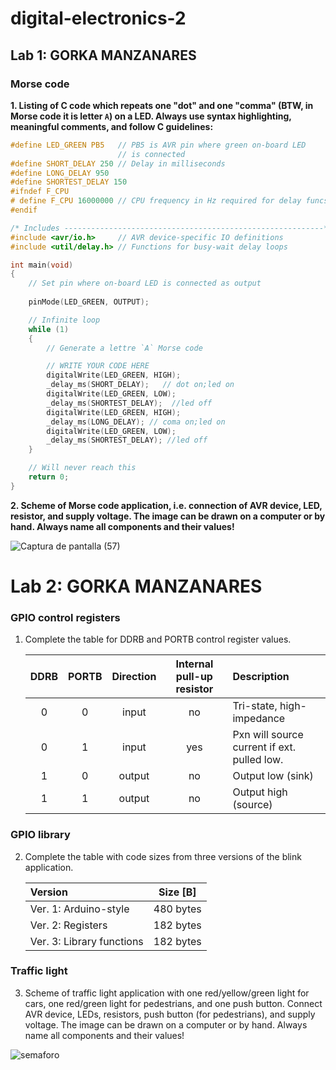 # digital-electronics-2

## Lab 1: GORKA MANZANARES

### Morse code

**1. Listing of C code which repeats one "dot" and one "comma" (BTW, in Morse code it is letter `A`) on a LED. Always use syntax highlighting, meaningful comments, and follow C guidelines:**

```c
#define LED_GREEN PB5   // PB5 is AVR pin where green on-board LED 
                        // is connected
#define SHORT_DELAY 250 // Delay in milliseconds
#define LONG_DELAY 950
#define SHORTEST_DELAY 150
#ifndef F_CPU
# define F_CPU 16000000 // CPU frequency in Hz required for delay funcs
#endif

/* Includes ----------------------------------------------------------*/
#include <avr/io.h>     // AVR device-specific IO definitions
#include <util/delay.h> // Functions for busy-wait delay loops

int main(void)
{
    // Set pin where on-board LED is connected as output
    
    pinMode(LED_GREEN, OUTPUT);

    // Infinite loop
    while (1)
    {
        // Generate a lettre `A` Morse code

        // WRITE YOUR CODE HERE
        digitalWrite(LED_GREEN, HIGH);
        _delay_ms(SHORT_DELAY);   // dot on;led on
        digitalWrite(LED_GREEN, LOW);
        _delay_ms(SHORTEST_DELAY);  //led off
        digitalWrite(LED_GREEN, HIGH);
        _delay_ms(LONG_DELAY); // coma on;led on
        digitalWrite(LED_GREEN, LOW);
        _delay_ms(SHORTEST_DELAY); //led off
    }

    // Will never reach this
    return 0;
}
```

**2. Scheme of Morse code application, i.e. connection of AVR device, LED, resistor, and supply voltage. The image can be drawn on a computer or by hand. Always name all components and their values!**

![Captura de pantalla (57)](https://user-images.githubusercontent.com/114478577/193689278-a6c965d3-c64c-473d-a0de-2c6b606ccb45.png)


# Lab 2: GORKA MANZANARES

### GPIO control registers

1. Complete the table for DDRB and PORTB control register values.

   | **DDRB** | **PORTB** | **Direction** | **Internal pull-up resistor** | **Description** |
   | :-: | :-: | :-: | :-: | :-- |
   | 0 | 0 | input | no | Tri-state, high-impedance |
   | 0 | 1 | input | yes | Pxn will source current if ext. pulled low. |
   | 1 | 0 | output | no | Output low (sink) |
   | 1 | 1 | output | no | Output high (source) |

### GPIO library

2. Complete the table with code sizes from three versions of the blink application.

   | **Version** | **Size [B]** |
   | :-- | :-: |
   | Ver. 1: Arduino-style | 480 bytes |
   | Ver. 2: Registers | 182 bytes |
   | Ver. 3: Library functions | 182 bytes |

### Traffic light

3. Scheme of traffic light application with one red/yellow/green light for cars, one red/green light for pedestrians, and one push button. Connect AVR device, LEDs, resistors, push button (for pedestrians), and supply voltage. The image can be drawn on a computer or by hand. Always name all components and their values!

  ![semaforo](https://user-images.githubusercontent.com/114478577/194750635-1fdad118-0421-4963-863e-cdac05dc3dcd.png)
